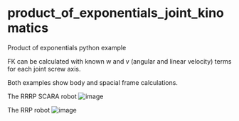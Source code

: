 # product_of_exponentials_joint_kinomatics

Product of exponentials python example

FK can be calculated with known w and v (angular and linear velocity) terms for each joint screw axis.

Both examples show body and spacial frame calculations.

The RRRP SCARA robot
![image](https://user-images.githubusercontent.com/25193070/163533552-a20bce02-9396-4f5b-8db5-0faf19585909.png)

The RRP robot
![image](https://user-images.githubusercontent.com/25193070/163533562-9c17d350-2d7c-4749-866b-e8f9546a8837.png)
